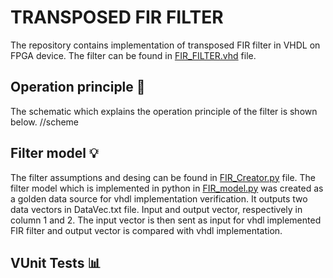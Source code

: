 # **TRANSPOSED FIR FILTER**
The repository contains implementation of transposed FIR filter in VHDL on FPGA device. The filter can be found in [FIR_FILTER.vhd](https://github.com/KrzysztofPr/FIR_FILTER/blob/main/src/FIR_FILTER.vhd) file.
## Operation principle 📝
The schematic which explains the operation principle of the filter is shown below.
//scheme
## Filter model 💡
The filter assumptions and desing can be found in [FIR_Creator.py](https://github.com/KrzysztofPr/FIR_FILTER/blob/main/python_files/FIR_Creator.py) file.
The filter model which is implemented in python in [FIR_model.py](https://github.com/KrzysztofPr/FIR_FILTER/blob/main/python_files/FIR_model.py) was created as a golden data source for vhdl implementation verification. It outputs two data vectors in DataVec.txt file. Input and output vector, respectively in column 1 and 2.
The input vector is then sent as input for vhdl implemented FIR filter and output vector is compared with vhdl implementation.
## VUnit Tests 📊


